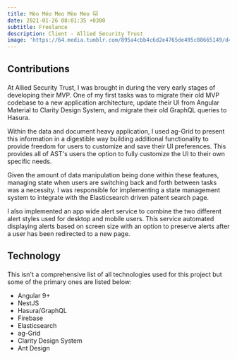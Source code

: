 ```yaml
---
title: Mèo Méo Meo Mèo Meo 🐱
date: 2021-01-26 08:01:35 +0300
subtitle: Freelance
description: Client - Allied Security Trust
image: 'https://64.media.tumblr.com/895a4cbb4c6d2e4765de495c88665149/d43f77f4b9cc32db-3d/s2048x3072/9cc087bbea07a848580c17bc11c70856c82bed2b.jpg'
---
```


<!-- <div class="gallery-box">
  <div class="gallery">
    <img src="https://64.media.tumblr.com/53783b64c6aa77ffc314fae39c31f04d/a3dc28079179acc9-77/s2048x3072/6e4d6187d72ce9c5461a89f56c96fbb8bcf89907.jpg" alt="Project">
    <img src="https://64.media.tumblr.com/53783b64c6aa77ffc314fae39c31f04d/a3dc28079179acc9-77/s2048x3072/6e4d6187d72ce9c5461a89f56c96fbb8bcf89907.jpg" alt="Project">
    <img src="https://64.media.tumblr.com/53783b64c6aa77ffc314fae39c31f04d/a3dc28079179acc9-77/s2048x3072/6e4d6187d72ce9c5461a89f56c96fbb8bcf89907.jpg" alt="Project">
  </div>
  <em>Projects / <a href="https://unsplash.com/" target="_blank">Unsplash</a></em>
</div> -->

<div class="block-header inner-sm" style="margin-top: 1.5em; margin-bottom: 1.5em">
  <h2 class="block-title line-top">Contributions</h2>
</div>

At Allied Security Trust, I was brought in during the very early stages of developing their MVP. One of my first tasks was to migrate their old MVP codebase to a new application architecture, update their UI from Angular Material to Clarity Design System, and migrate their old GraphQL queries to Hasura.

Within the data and document heavy application, I used ag-Grid to present this information in a digestible way building additional functionality to provide freedom for users to customize and save their UI preferences. This provides all of AST's users the option to fully customize the UI to their own specific needs.

Given the amount of data manipulation being done within these features, managing state when users are switching back and forth between tasks was a necessity. I was responsible for implementing a state management system to integrate with the Elasticsearch driven patent search page.

I also implemented an app wide alert service to combine the two different alert styles used for desktop and mobile users. This service automated displaying alerts based on screen size with an option to preserve alerts after a user has been redirected to a new page.

<div class="block-header inner-sm" style="margin-bottom: 1.5em">
  <h2 class="block-title line-top">Technology</h2>
</div>

This isn't a comprehensive list of all technologies used for this project but some of the primary ones are listed below:

- Angular 9+
- NestJS
- Hasura/GraphQL
- Firebase
- Elasticsearch
- ag-Grid
- Clarity Design System
- Ant Design
